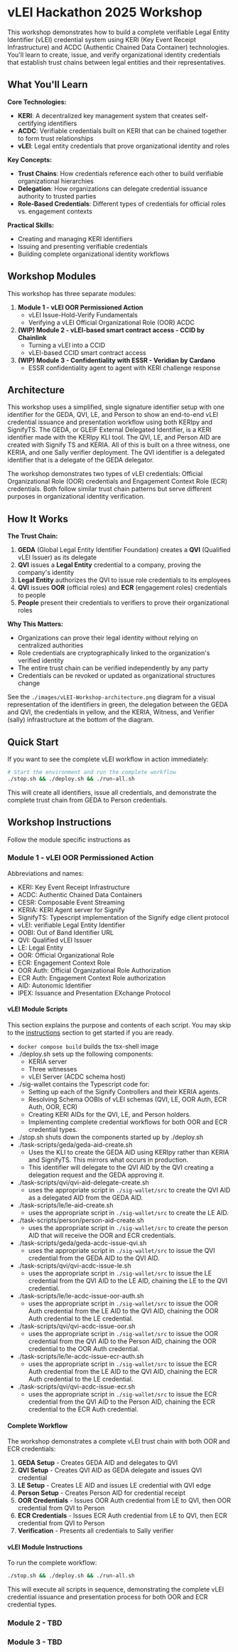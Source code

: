 # vLEI Hackathon 2025 Workshop

This workshop demonstrates how to build a complete verifiable Legal Entity Identifier (vLEI) credential system using KERI (Key Event Receipt Infrastructure) and ACDC (Authentic Chained Data Container) technologies. You'll learn to create, issue, and verify organizational identity credentials that establish trust chains between legal entities and their representatives.

## What You'll Learn

**Core Technologies:**
- **KERI**: A decentralized key management system that creates self-certifying identifiers
- **ACDC**: Verifiable credentials built on KERI that can be chained together to form trust relationships
- **vLEI**: Legal entity credentials that prove organizational identity and roles

**Key Concepts:**
- **Trust Chains**: How credentials reference each other to build verifiable organizational hierarchies
- **Delegation**: How organizations can delegate credential issuance authority to trusted parties
- **Role-Based Credentials**: Different types of credentials for official roles vs. engagement contexts

**Practical Skills:**
- Creating and managing KERI identifiers
- Issuing and presenting verifiable credentials
- Building complete organizational identity workflows

## Workshop Modules

This workshop has three separate modules:

1. **Module 1 - vLEI OOR Permissioned Action**
   - vLEI Issue-Hold-Verify Fundamentals
   - Verifying a vLEI Official Organizational Role (OOR) ACDC
2. **(WIP) Module 2 - vLEI-based smart contract access - CCID by Chainlink**
   - Turning a vLEI into a CCID
   - vLEI-based CCID smart contract access
3. **(WIP) Module 3 - Confidentiality with ESSR - Veridian by Cardano**
   - ESSR confidentiality agent to agent with KERI challenge response

## Architecture

This workshop uses a simplified, single signature identifier setup with one identifier for the GEDA, QVI, LE, and Person to show an end-to-end vLEI credential issuance and presentation workflow using both KERIpy and SignifyTS. The GEDA, or GLEIF External Delegated Identifier, is a KERI identifier made with the KERIpy KLI tool. The QVI, LE, and Person AID are created with Signify TS and KERIA. All of this is built on a three witness, one KERIA, and one Sally verifier deployment. The QVI identifier is a delegated identifier that is a delegate of the GEDA delegator.

The workshop demonstrates two types of vLEI credentials: Official Organizational Role (OOR) credentials and Engagement Context Role (ECR) credentials. Both follow similar trust chain patterns but serve different purposes in organizational identity verification.

## How It Works

**The Trust Chain:**
1. **GEDA** (Global Legal Entity Identifier Foundation) creates a **QVI** (Qualified vLEI Issuer) as its delegate
2. **QVI** issues a **Legal Entity** credential to a company, proving the company's identity
3. **Legal Entity** authorizes the QVI to issue role credentials to its employees
4. **QVI** issues **OOR** (official roles) and **ECR** (engagement roles) credentials to people
5. **People** present their credentials to verifiers to prove their organizational roles

**Why This Matters:**
- Organizations can prove their legal identity without relying on centralized authorities
- Role credentials are cryptographically linked to the organization's verified identity
- The entire trust chain can be verified independently by any party
- Credentials can be revoked or updated as organizational structures change

See the `./images/vLEI-Workshop-architecture.png` diagram for a visual representation of the identifiers in green, the delegation between the GEDA and QVI, the credentials in yellow, and the KERIA, Witness, and Verifier (sally) infrastructure at the bottom of the diagram.

## Quick Start

If you want to see the complete vLEI workflow in action immediately:

```bash
# Start the environment and run the complete workflow
./stop.sh && ./deploy.sh && ./run-all.sh
```

This will create all identifiers, issue all credentials, and demonstrate the complete trust chain from GEDA to Person credentials.

## Workshop Instructions

Follow the module specific instructions as

### Module 1 - vLEI OOR Permissioned Action

Abbreviations and names:
- KERI: Key Event Receipt Infrastructure
- ACDC: Authentic Chained Data Containers
- CESR: Composable Event Streaming
- KERIA: KERI Agent server for Signify
- SignifyTS: Typescript implementation of the Signify edge client protocol
- vLEI: verifiable Legal Entity Identifier
- OOBI: Out of Band Identifier URL
- QVI: Qualified vLEI Issuer
- LE: Legal Entity
- OOR: Official Organizational Role
- ECR: Engagement Context Role
- OOR Auth: Official Organizational Role Authorization
- ECR Auth: Engagement Context Role authorization
- AID: Autonomic Identifier
- IPEX: Issuance and Presentation EXchange Protocol

#### vLEI Module Scripts

This section explains the purpose and contents of each script. You may skip to the [instructions](#instructions) section to get started if you are ready.

- `docker compose build` builds the tsx-shell image
- ./deploy.sh sets up the following components:
  - KERIA server
  - Three witnesses
  - vLEI Server (ACDC schema host)
- ./sig-wallet contains the Typescript code for:
  - Setting up each of the Signify Controllers and their KERIA agents.
  - Resolving Schema OOBIs of vLEI schemas (QVI, LE, OOR Auth, ECR Auth, OOR, ECR)
  - Creating KERI AIDs for the QVI, LE, and Person holders.
  - Implementing complete credential workflows for both OOR and ECR credential types.
- ./stop.sh shuts down the components started up by ./deploy.sh  
- ./task-scripts/geda/geda-aid-create.sh
  - Uses the KLI to create the GEDA AID using KERIpy rather than KERIA and SignifyTS. This mirrors what occurs in production.
  - This identifier will delegate to the QVI AID by the QVI creating a delegation request and the GEDA approving it.
- ./task-scripts/qvi/qvi-aid-delegate-create.sh
  - uses the appropriate script in `./sig-wallet/src` to create the QVI AID as a delegated AID from the GEDA AID.
- ./task-scripts/le/le-aid-create.sh
  - uses the appropriate script in `./sig-wallet/src` to create the LE AID.
- ./task-scripts/person/person-aid-create.sh
  - uses the appropriate script in `./sig-wallet/src` to create the person AID that will receive the OOR and ECR credentials.
- ./task-scripts/geda/geda-acdc-issue-qvi.sh  
  - uses the appropriate script in `./sig-wallet/src` to issue the QVI credential from the GEDA AID to the QVI AID.
- ./task-scripts/qvi/qvi-acdc-issue-le.sh
  - uses the appropriate script in `./sig-wallet/src` to issue the LE credential from the QVI AID to the LE AID, chaining the LE to the QVI credential.
- ./task-scripts/le/le-acdc-issue-oor-auth.sh
  - uses the appropriate script in `./sig-wallet/src` to issue the OOR Auth credential from the LE AID to the QVI AID, chaining the OOR Auth credential to the LE credential.
- ./task-scripts/qvi/qvi-acdc-issue-oor.sh
  - uses the appropriate script in `./sig-wallet/src` to issue the OOR credential from the QVI AID to the Person AID, chaining the OOR credential to the OOR Auth credential.
- ./task-scripts/le/le-acdc-issue-ecr-auth.sh
  - uses the appropriate script in `./sig-wallet/src` to issue the ECR Auth credential from the LE AID to the QVI AID, chaining the ECR Auth credential to the LE credential.
- ./task-scripts/qvi/qvi-acdc-issue-ecr.sh
  - uses the appropriate script in `./sig-wallet/src` to issue the ECR credential from the QVI AID to the Person AID, chaining the ECR credential to the ECR Auth credential.


#### Complete Workflow

The workshop demonstrates a complete vLEI trust chain with both OOR and ECR credentials:

1. **GEDA Setup** - Creates GEDA AID and delegates to QVI
2. **QVI Setup** - Creates QVI AID as GEDA delegate and issues QVI credential
3. **LE Setup** - Creates LE AID and issues LE credential with QVI edge
4. **Person Setup** - Creates Person AID for credential receipt
5. **OOR Credentials** - Issues OOR Auth credential from LE to QVI, then OOR credential from QVI to Person
6. **ECR Credentials** - Issues ECR Auth credential from LE to QVI, then ECR credential from QVI to Person
7. **Verification** - Presents all credentials to Sally verifier

#### vLEI Module Instructions

To run the complete workflow:

```bash
./stop.sh && ./deploy.sh && ./run-all.sh
```

This will execute all scripts in sequence, demonstrating the complete vLEI credential issuance and presentation process for both OOR and ECR credential types.


### Module 2 - TBD

### Module 3 - TBD